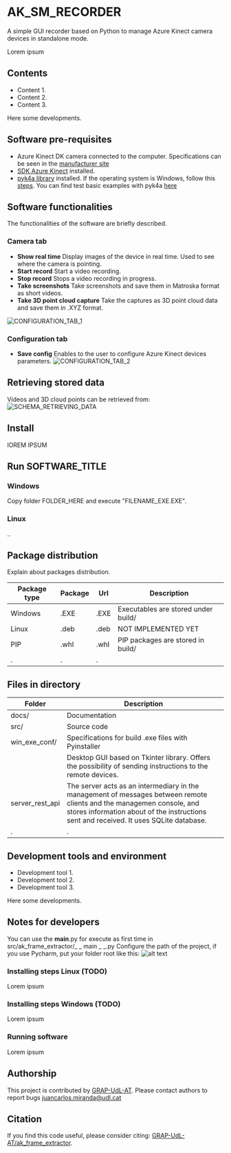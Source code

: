 # AK_SM_RECORDER
A simple GUI recorder based on Python to manage Azure Kinect camera devices in standalone mode.

Lorem ipsum

## Contents
* Content 1.
* Content 2.
* Content 3.

Here some developments.
## Software pre-requisites
* Azure Kinect DK camera connected to the computer. Specifications can be seen in the [manufacturer site](https://docs.microsoft.com/es-es/azure/kinect-dk/hardware-specification)
* [SDK Azure Kinect](https://docs.microsoft.com/es-es/azure/kinect-dk/set-up-azure-kinect-dk) installed.
* [pyk4a library](https://pypi.org/project/pyk4a/) installed. If the operating system is Windows, follow this [steps](https://github.com/etiennedub/pyk4a/).  You can find test basic examples with pyk4a [here](https://github.com/etiennedub/pyk4a/tree/master/example)


## Software functionalities
The functionalities of the software are briefly described.

### Camera tab
* **Show real time** Display images of the device in real time. Used to see where the camera is pointing.
* **Start record** Start a video recording.
* **Stop record** Stops a video recording in progress.
* **Take screenshots** Take screenshots and save them in Matroska format as short videos.
* **Take 3D point cloud capture** Take the captures as 3D point cloud data and save them in .XYZ format.

![CONFIGURATION_TAB_1](https://github.com/GRAP-UdL-AT/ak_sm_recorder/blob/main/docs/img/ak_sm_recorder_1.png?raw=true)

### Configuration tab
* **Save config** Enables to the user to configure Azure Kinect devices parameters.
![CONFIGURATION_TAB_2](https://github.com/GRAP-UdL-AT/ak_sm_recorder/blob/main/docs/img/ak_sm_recorder_2.png?raw=true)

## Retrieving stored data
Videos and 3D cloud points can be retrieved from:
![SCHEMA_RETRIEVING_DATA](https://github.com/GRAP-UdL-AT/ak_sm_recorder/blob/main/docs/img/diagram_features_1.png?raw=true)

## Install
lOREM IPSUM


## Run SOFTWARE_TITLE
### Windows
Copy folder FOLDER_HERE and execute "FILENAME_EXE.EXE".

### Linux
..


## Package distribution

Explain about packages distribution. 

| Package type | Package |  Url |  Description | 
|--------------|---------|------|------| 
| Windows      | .EXE    | .EXE | Executables are stored under build/ | 
| Linux        | .deb    | .deb | NOT IMPLEMENTED YET| 
| PIP          | .whl    | .whl | PIP packages are stored in build/ | 
| . | . | . |

## Files in directory

| Folder                    | Description                                                                                                                                                                                                     |
|---------------------------|-----------------------------------------------------------------------------------------------------------------------------------------------------------------------------------------------------------------|
| docs/ | Documentation |
| src/ | Source code |
| win_exe_conf/ | Specifications for build .exe files with Pyinstaller |
|  | Desktop GUI based on Tkinter library. Offers the possibility of sending instructions to the remote devices.                                                                                                     |
| server_rest_api           | The server acts as an intermediary in the management of messages between remote clients and the managemen console, and stores information about of the instructions sent and received. It uses SQLite database. |
| .                         | .  

## Development tools and environment

* Development tool 1.
* Development tool 2.
* Development tool 3.

Here some developments.

## Notes for developers

You can use the __main__.py for execute as first time in src/ak_frame_extractor/_ _ main _ _.py
Configure the path of the project, if you use Pycharm, put your folder root like this:
![alt text](https://github.com/GRAP-UdL-AT/ak_frame_extractor/blob/main/img/configuration_pycharm.png?raw=true)

### Installing steps Linux (TODO)
Lorem ipsum

### Installing steps Windows (TODO)
Lorem ipsum

### Running software
Lorem ipsum


## Authorship

This project is contributed by [GRAP-UdL-AT](http://www.grap.udl.cat/en/index.html). Please contact authors to report
bugs juancarlos.miranda@udl.cat

## Citation

If you find this code useful, please consider citing:
[GRAP-UdL-AT/ak_frame_extractor](https://github.com/GRAP-UdL-AT/ak_frame_extractor/).
